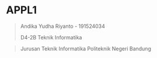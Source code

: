 # APPL1 
>Andika Yudha Riyanto - 191524034 <p>
>D4-2B Teknik Informatika

> Jurusan Teknik Informatika
> Politeknik Negeri Bandung
